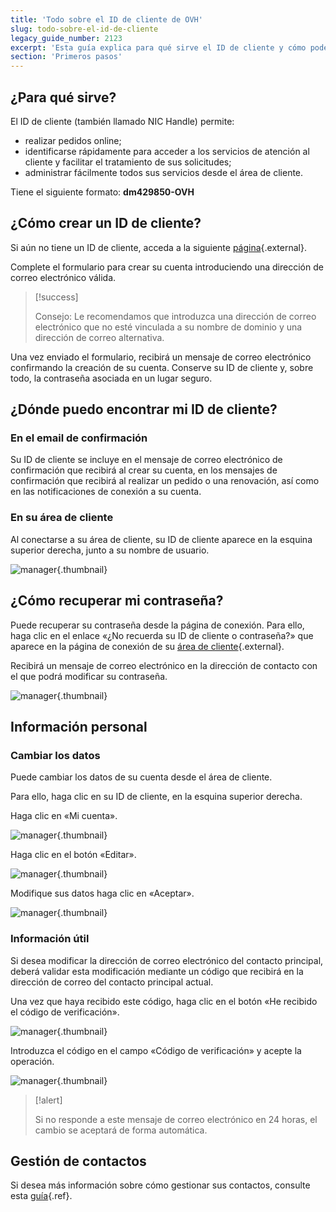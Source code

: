 ```yaml
---
title: 'Todo sobre el ID de cliente de OVH'
slug: todo-sobre-el-id-de-cliente
legacy_guide_number: 2123
excerpt: 'Esta guía explica para qué sirve el ID de cliente y cómo podemos obtenerlo'
section: 'Primeros pasos'
---
```


## ¿Para qué sirve?
El ID de cliente (también llamado NIC Handle) permite:

- realizar pedidos online;
- identificarse rápidamente para acceder a los servicios de atención al cliente y facilitar el tratamiento de sus solicitudes;
- administrar fácilmente todos sus servicios desde el área de cliente.

Tiene el siguiente formato: **dm429850-OVH**


## ¿Cómo crear un ID de cliente?
Si aún no tiene un ID de cliente, acceda a la siguiente [página](https://ca.ovh.com/auth/signup/#/?ovhCompany=ovh&ovhSubsidiary=WS){.external}.

Complete el formulario para crear su cuenta introduciendo una dirección de correo electrónico válida.



> [!success]
>
> Consejo: Le recomendamos que introduzca una dirección de correo electrónico que no esté vinculada a su nombre de dominio y una dirección de correo alternativa.
> 

Una vez enviado el formulario, recibirá un mensaje de correo electrónico confirmando la creación de su cuenta. Conserve su ID de cliente y, sobre todo, la contraseña asociada en un lugar seguro.


## ¿Dónde puedo encontrar mi ID de cliente?

### En el email de confirmación
Su ID de cliente se incluye en el mensaje de correo electrónico de confirmación que recibirá al crear su cuenta, en los mensajes de confirmación que recibirá al realizar un pedido o una renovación, así como en las notificaciones de conexión a su cuenta.


### En su área de cliente
Al conectarse a su área de cliente, su ID de cliente aparece en la esquina superior derecha, junto a su nombre de usuario.


![manager](images/3949.png){.thumbnail}


## ¿Cómo recuperar mi contraseña?
Puede recuperar su contraseña desde la página de conexión. Para ello, haga clic en el enlace «¿No recuerda su ID de cliente o contraseña?» que aparece en la página de conexión de su [área de cliente](https://ca.ovh.com/auth/?action=gotomanager){.external}.

Recibirá un mensaje de correo electrónico en la dirección de contacto con el que podrá modificar su contraseña.



![manager](images/3936.png){.thumbnail}


## Información personal

### Cambiar los datos
Puede cambiar los datos de su cuenta desde el área de cliente.

Para ello, haga clic en su ID de cliente, en la esquina superior derecha.

Haga clic en «Mi cuenta».


![manager](images/3953.png){.thumbnail}

Haga clic en el botón «Editar».


![manager](images/3954.png){.thumbnail}

Modifique sus datos haga clic en «Aceptar».


![manager](images/3955.png){.thumbnail}


### Información útil
Si desea modificar la dirección de correo electrónico del contacto principal, deberá validar esta modificación mediante un código que recibirá en la dirección de correo del contacto principal actual.

Una vez que haya recibido este código, haga clic en el botón «He recibido el código de verificación».


![manager](images/3956.png){.thumbnail}

Introduzca el código en el campo «Código de verificación» y acepte la operación.


![manager](images/3957.png){.thumbnail}



> [!alert]
>
> Si no responde a este mensaje de correo electrónico en 24 horas, el cambio se aceptará de forma automática.
> 


## Gestión de contactos
Si desea más información sobre cómo gestionar sus contactos, consulte esta [guía]({legacy}1858){.ref}.
